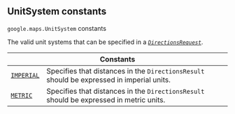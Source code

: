 
<devsite-heading text=" UnitSystem constants" for="UnitSystem" level="h2" link="" toc="" back-to-top=""><h2 id="UnitSystem" is-upgraded="">UnitSystem constants</h2></devsite-heading>
<p>
<code translate="no" dir="ltr"><span itemprop="path">google.maps</span>.<span itemprop="name">UnitSystem</span></code>
constants
</p>
<p>The valid unit systems that can be specified in a <i><code translate="no" dir="ltr"><a href="DirectionsRequest.md">DirectionsRequest</a></code></i>.</p>
<div class="devsite-table-wrapper"><table class="constants responsive" summary="UnitSystem constants">
<thead>
<tr><th colspan="2">Constants</th>
</tr></thead>
<tbody>
<tr id="UnitSystem.IMPERIAL">
<td itemprop="property"><code translate="no" dir="ltr"><a class="secret-link" href="#UnitSystem.IMPERIAL"><span>IMPERIAL</span></a></code></td>
<td>Specifies that distances in the <code translate="no" dir="ltr"><span>DirectionsResult</span></code> should be expressed in imperial units.</td>
</tr>
<tr id="UnitSystem.METRIC">
<td itemprop="property"><code translate="no" dir="ltr"><a class="secret-link" href="#UnitSystem.METRIC"><span>METRIC</span></a></code></td>
<td>Specifies that distances in the <code translate="no" dir="ltr"><span>DirectionsResult</span></code> should be expressed in metric units.</td>
</tr>
</tbody>
</table></div>
